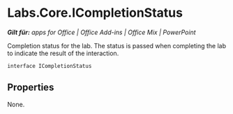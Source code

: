 
# Labs.Core.ICompletionStatus

 _**Gilt für:** apps for Office | Office Add-ins | Office Mix | PowerPoint_

Completion status for the lab. The status is passed when completing the lab to indicate the result of the interaction.

```
interface ICompletionStatus
```


## Properties

None.

